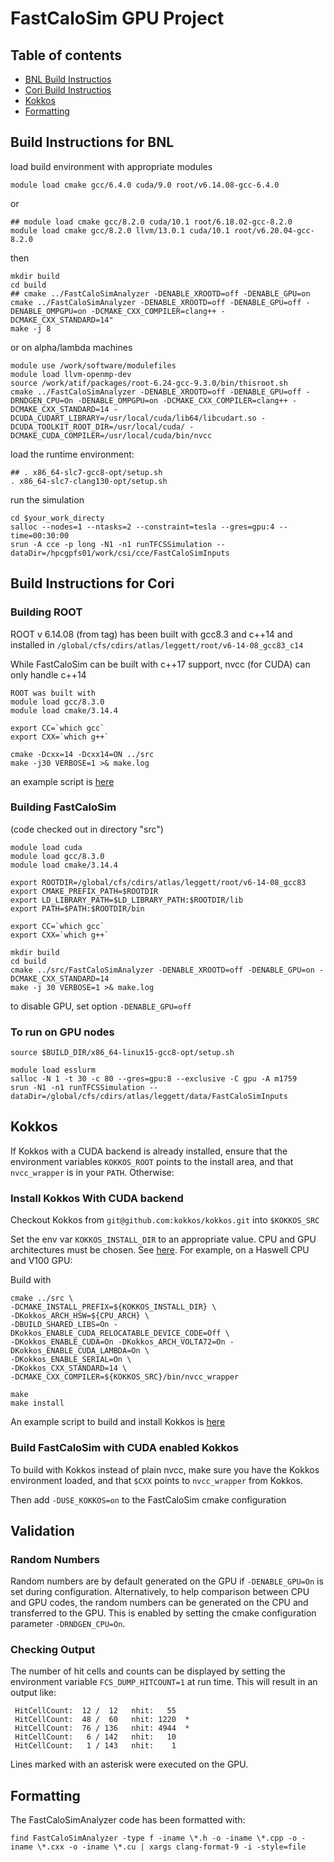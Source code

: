 # FastCaloSim GPU Project

## Table of contents
* [BNL Build Instructios](#Build-Instructions-for-BNL)
* [Cori Build Instructios](#Build-Instructions-for-Cori)
* [Kokkos](#Kokkos)
* [Formatting](#Formatting)

## Build Instructions for BNL

load build environment with appropriate modules
```
module load cmake gcc/6.4.0 cuda/9.0 root/v6.14.08-gcc-6.4.0
```
or
```
## module load cmake gcc/8.2.0 cuda/10.1 root/6.18.02-gcc-8.2.0
module load cmake gcc/8.2.0 llvm/13.0.1 cuda/10.1 root/v6.20.04-gcc-8.2.0
```
then

```
mkdir build 
cd build
## cmake ../FastCaloSimAnalyzer -DENABLE_XROOTD=off -DENABLE_GPU=on
cmake ../FastCaloSimAnalyzer -DENABLE_XROOTD=off -DENABLE_GPU=off -DENABLE_OMPGPU=on -DCMAKE_CXX_COMPILER=clang++ -DCMAKE_CXX_STANDARD=14"
make -j 8
```

or on alpha/lambda machines
```
module use /work/software/modulefiles
module load llvm-openmp-dev
source /work/atif/packages/root-6.24-gcc-9.3.0/bin/thisroot.sh 
cmake ../FastCaloSimAnalyzer -DENABLE_XROOTD=off -DENABLE_GPU=off -DRNDGEN_CPU=On -DENABLE_OMPGPU=on -DCMAKE_CXX_COMPILER=clang++ -DCMAKE_CXX_STANDARD=14 -DCUDA_CUDART_LIBRARY=/usr/local/cuda/lib64/libcudart.so -DCUDA_TOOLKIT_ROOT_DIR=/usr/local/cuda/ -DCMAKE_CUDA_COMPILER=/usr/local/cuda/bin/nvcc
```

load the runtime environment:
```
## . x86_64-slc7-gcc8-opt/setup.sh
. x86_64-slc7-clang130-opt/setup.sh
```
run the simulation

```
cd $your_work_directy
salloc --nodes=1 --ntasks=2 --constraint=tesla --gres=gpu:4 --time=00:30:00
srun -A cce -p long -N1 -n1 runTFCSSimulation --dataDir=/hpcgpfs01/work/csi/cce/FastCaloSimInputs
```

## Build Instructions for Cori

### Building ROOT
ROOT v 6.14.08 (from tag) has been built with gcc8.3 and c++14 and installed in
`/global/cfs/cdirs/atlas/leggett/root/v6-14-08_gcc83_c14`

While FastCaloSim can be built with c++17 support, nvcc (for CUDA) can
only handle c++14


```
ROOT was built with
module load gcc/8.3.0
module load cmake/3.14.4

export CC=`which gcc`
export CXX=`which g++`

cmake -Dcxx=14 -Dcxx14=ON ../src
make -j30 VERBOSE=1 >& make.log
```

an example script is [here](scripts/cori/install_root_cxx14.sh)

### Building FastCaloSim

(code checked out in directory "src")

```
module load cuda
module load gcc/8.3.0
module load cmake/3.14.4

export ROOTDIR=/global/cfs/cdirs/atlas/leggett/root/v6-14-08_gcc83
export CMAKE_PREFIX_PATH=$ROOTDIR
export LD_LIBRARY_PATH=$LD_LIBRARY_PATH:$ROOTDIR/lib
export PATH=$PATH:$ROOTDIR/bin

export CC=`which gcc`
export CXX=`which g++`

mkdir build
cd build
cmake ../src/FastCaloSimAnalyzer -DENABLE_XROOTD=off -DENABLE_GPU=on -DCMAKE_CXX_STANDARD=14
make -j 30 VERBOSE=1 >& make.log
```

to disable GPU, set option `-DENABLE_GPU=off`

### To run on GPU nodes

```
source $BUILD_DIR/x86_64-linux15-gcc8-opt/setup.sh

module load esslurm
salloc -N 1 -t 30 -c 80 --gres=gpu:8 --exclusive -C gpu -A m1759
srun -N1 -n1 runTFCSSimulation --dataDir=/global/cfs/cdirs/atlas/leggett/data/FastCaloSimInputs
```

## Kokkos

If Kokkos with a CUDA backend is already installed, ensure that the
environment variables `KOKKOS_ROOT` points to the install area, and that
`nvcc_wrapper` is in your `PATH`. Otherwise:

### Install Kokkos With CUDA backend
Checkout Kokkos from `git@github.com:kokkos/kokkos.git` into `$KOKKOS_SRC`

Set the env var `KOKKOS_INSTALL_DIR` to an appropriate value. CPU and
GPU architectures must be chosen. See [here](https://github.com/kokkos/kokkos/wiki/Compiling). For example, on a Haswell CPU and V100 GPU:

Build with
```
cmake ../src \
-DCMAKE_INSTALL_PREFIX=${KOKKOS_INSTALL_DIR} \
-DKokkos_ARCH_HSW=${CPU_ARCH} \
-DBUILD_SHARED_LIBS=On -DKokkos_ENABLE_CUDA_RELOCATABLE_DEVICE_CODE=Off \
-DKokkos_ENABLE_CUDA=On -DKokkos_ARCH_VOLTA72=On -DKokkos_ENABLE_CUDA_LAMBDA=On \
-DKokkos_ENABLE_SERIAL=On \
-DKokkos_CXX_STANDARD=14 \
-DCMAKE_CXX_COMPILER=${KOKKOS_SRC}/bin/nvcc_wrapper

make
make install
```

An example script to build and install Kokkos is [here](scripts/cori/install_kokkos.sh)


### Build FastCaloSim with CUDA enabled Kokkos

To build with Kokkos instead of plain nvcc, make sure you have the Kokkos
environment loaded, and that `$CXX` points to `nvcc_wrapper` from Kokkos.

Then add `-DUSE_KOKKOS=on` to the FastCaloSim cmake configuration


## Validation
### Random Numbers

Random numbers are by default generated on the GPU if `-DENABLE_GPU=On` is set
during configuration. Alternatively, to help comparison between CPU and GPU codes,
the random numbers can be generated on the CPU and transferred to the GPU. This is
enabled by setting the cmake configuration parameter `-DRNDGEN_CPU=On`.


### Checking Output

The number of hit cells and counts can be displayed by setting the environment
variable `FCS_DUMP_HITCOUNT=1` at run time. This will result in an output like:
```
 HitCellCount:  12 /  12   nhit:   55   
 HitCellCount:  48 /  60   nhit: 1220  *
 HitCellCount:  76 / 136   nhit: 4944  *
 HitCellCount:   6 / 142   nhit:   10   
 HitCellCount:   1 / 143   nhit:    1
```
Lines marked with an asterisk were executed on the GPU.


## Formatting
The FastCaloSimAnalyzer code has been formatted with:

```
find FastCaloSimAnalyzer -type f -iname \*.h -o -iname \*.cpp -o -iname \*.cxx -o -iname \*.cu | xargs clang-format-9 -i -style=file
```
